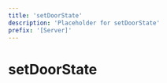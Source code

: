 ```yaml
---
title: 'setDoorState'
description: 'Placeholder for setDoorState'
prefix: '[Server]'
---
```


# setDoorState
